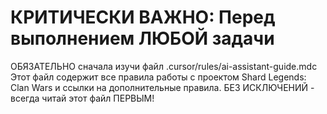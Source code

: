 # КРИТИЧЕСКИ ВАЖНО: Перед выполнением ЛЮБОЙ задачи
ОБЯЗАТЕЛЬНО сначала изучи файл .cursor/rules/ai-assistant-guide.mdc
Этот файл содержит все правила работы с проектом Shard Legends: Clan Wars и ссылки на дополнительные правила.
БЕЗ ИСКЛЮЧЕНИЙ - всегда читай этот файл ПЕРВЫМ!